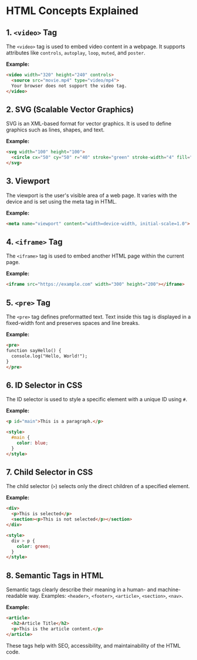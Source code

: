 
# HTML Concepts Explained

## 1. `<video>` Tag
The `<video>` tag is used to embed video content in a webpage. It supports attributes like `controls`, `autoplay`, `loop`, `muted`, and `poster`.

**Example:**
```html
<video width="320" height="240" controls>
  <source src="movie.mp4" type="video/mp4">
  Your browser does not support the video tag.
</video>
```

## 2. SVG (Scalable Vector Graphics)
SVG is an XML-based format for vector graphics. It is used to define graphics such as lines, shapes, and text.

**Example:**
```html
<svg width="100" height="100">
  <circle cx="50" cy="50" r="40" stroke="green" stroke-width="4" fill="yellow" />
</svg>
```

## 3. Viewport
The viewport is the user's visible area of a web page. It varies with the device and is set using the meta tag in HTML.

**Example:**
```html
<meta name="viewport" content="width=device-width, initial-scale=1.0">
```

## 4. `<iframe>` Tag
The `<iframe>` tag is used to embed another HTML page within the current page.

**Example:**
```html
<iframe src="https://example.com" width="300" height="200"></iframe>
```

## 5. `<pre>` Tag
The `<pre>` tag defines preformatted text. Text inside this tag is displayed in a fixed-width font and preserves spaces and line breaks.

**Example:**
```html
<pre>
function sayHello() {
  console.log("Hello, World!");
}
</pre>
```

## 6. ID Selector in CSS
The ID selector is used to style a specific element with a unique ID using `#`.

**Example:**
```html
<p id="main">This is a paragraph.</p>

<style>
  #main {
    color: blue;
  }
</style>
```

## 7. Child Selector in CSS
The child selector (`>`) selects only the direct children of a specified element.

**Example:**
```html
<div>
  <p>This is selected</p>
  <section><p>This is not selected</p></section>
</div>

<style>
  div > p {
    color: green;
  }
</style>
```

## 8. Semantic Tags in HTML
Semantic tags clearly describe their meaning in a human- and machine-readable way. Examples: `<header>`, `<footer>`, `<article>`, `<section>`, `<nav>`.

**Example:**
```html
<article>
  <h2>Article Title</h2>
  <p>This is the article content.</p>
</article>
```

These tags help with SEO, accessibility, and maintainability of the HTML code.
